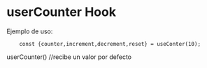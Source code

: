 # userCounter Hook

Ejemplo de uso:
```
    const {counter,increment,decrement,reset} = useConter(10);
```

userCounter() //recibe un valor por defecto